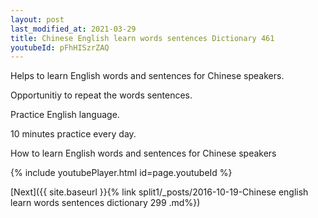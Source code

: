 ```yaml
---
layout: post
last_modified_at: 2021-03-29
title: Chinese English learn words sentences Dictionary 461 
youtubeId: pFhHISzrZAQ
---
```

 
 
Helps to learn English words and sentences for Chinese speakers.

Opportunitiy to repeat the words sentences. 

Practice English language. 
 
10 minutes practice every day. 
 
How to learn English words and sentences for Chinese speakers 
 
{% include youtubePlayer.html id=page.youtubeId %}
 
 
[Next]({{ site.baseurl }}{% link  split1/_posts/2016-10-19-Chinese english learn words sentences dictionary 299 .md%})
 
